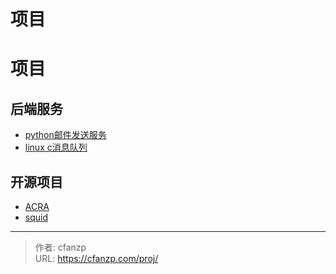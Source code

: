 # 项目

# 项目

## 后端服务
- [python邮件发送服务](/python_mail/)
- [linux c消息队列](/linux_queue/)

## 开源项目
- [ACRA](https://github.com/cossacklabs/acra)
- [squid](https://github.com/squid-cache/squid)


---

> 作者: cfanzp  
> URL: https://cfanzp.com/proj/  

